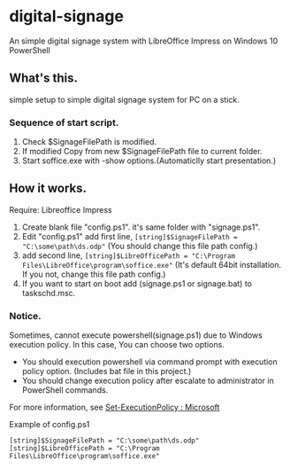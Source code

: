 # digital-signage
An simple digital signage system with LibreOffice Impress on Windows 10 PowerShell

## What's this.

simple setup to simple digital signage system for PC on a stick.

### Sequence of start script.

1. Check $SignageFilePath is modified.
1. If modified Copy from new $SignageFilePath file to current folder.
1. Start soffice.exe with -show options.(Automaticlly start presentation.)

## How it works.

Require: Libreoffice Impress

1. Create blank file "config.ps1". it's same folder with "signage.ps1".
1. Edit "config.ps1" add first line, `[string]$SignageFilePath = "C:\some\path\ds.odp"` (You should change this file path config.)
1. add second line, `[string]$LibreOfficePath = "C:\Program Files\LibreOffice\program\soffice.exe"` (It's default 64bit installation. If you not, change this file path config.)
1. If you want to start on boot add (signage.ps1 or signage.bat) to taskschd.msc.

### Notice.

Sometimes, cannot execute powershell(signage.ps1) due to Windows execution policy.
In this case, You can choose two options.

- You should execution powershell via command prompt with execution policy option. (Includes bat file in this project.)
- You should change execution policy after escalate to administrator in PowerShell commands.

For more information, see [Set-ExecutionPolicy : Microsoft](https://docs.microsoft.com/en-us/powershell/module/microsoft.powershell.security/set-executionpolicy?view=powershell-6)

Example of config.ps1

```
[string]$SignageFilePath = "C:\some\path\ds.odp"
[string]$LibreOfficePath = "C:\Program Files\LibreOffice\program\soffice.exe"
```

